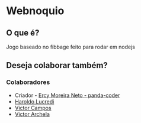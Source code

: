 # Webnoquio
## O que é?
Jogo baseado no fibbage feito para rodar em nodejs

## Deseja colaborar também?


### Colaboradores
 - Criador - [Ercy Moreira Neto - panda-coder](http://me.emws.com.br)
 - [Haroldo Lucredi](https://github.com/hlucredijr)
 - [Victor Campos](https://github.com/victorac)
 - [Victor Archela](https://github.com/VictorArchela)

